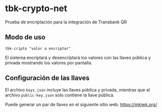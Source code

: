 # tbk-crypto-net
Prueba de encriptación para la integración de Transbank QR

## Modo de uso
```
tbk-cripto "valor a encriptar"
```
El sistema encriptará y desencriptará los valores con las llaves pública y privada mostrando los valores por pantalla.

## Configuración de las llaves
El archivo `keys.json` incluye las llaves pública y privada, mientras que el archivo `public-key.json` solo contiene la llave pública.

Puede generar un par de llaves en el siguiente sitio web:
https://mkjwk.org/
